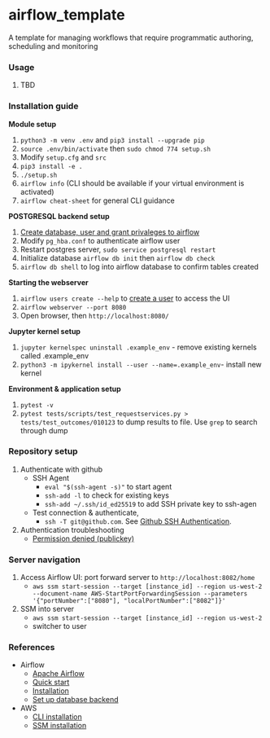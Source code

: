 # airflow_template
A template for managing workflows that require programmatic authoring, scheduling and monitoring 

### Usage
1. TBD

### Installation guide

**Module setup**
1. `python3 -m venv .env` and `pip3 install --upgrade pip` 
2. `source .env/bin/activate` then `sudo chmod 774 setup.sh`
3. Modify `setup.cfg` and `src`
4. `pip3 install -e .`
5. `./setup.sh`
6. `airflow info` (CLI should be available if your virtual environment is activated)
7. `airflow cheat-sheet` for general CLI guidance

**POSTGRESQL backend setup**
1. [Create database, user and grant privaleges to airflow](https://airflow.apache.org/docs/apache-airflow/stable/howto/set-up-database.html#setting-up-a-postgresql-database)
2. Modify `pg_hba.conf` to authenticate airflow user
3. Restart postgres server, `sudo service postgresql restart`
4. Initialize database `airflow db init` then `airflow db check`
5. `airflow db shell` to log into airflow database to confirm tables created

**Starting the webserver**
1. `airflow users create --help` to [create a user](https://airflow.apache.org/docs/apache-airflow/stable/administration-and-deployment/security/webserver.html#web-authentication) to access the UI
2. `airflow webserver --port 8080`
1. Open browser, then `http://localhost:8080/`

**Jupyter kernel setup**
1. `jupyter kernelspec uninstall .example_env` - remove existing kernels called .example_env
2. `python3 -m ipykernel install --user --name=.example_env`- install new kernel

**Environment & application setup**
1. `pytest -v`
2. `pytest tests/scripts/test_requestservices.py > tests/test_outcomes/010123` to dump results to file. Use `grep` to search through dump

### Repository setup

1. Authenticate with github 
    - SSH Agent
        - `eval "$(ssh-agent -s)"` to start agent 
        - `ssh-add -l` to check for existing keys
        - `ssh-add ~/.ssh/id_ed25519` to add SSH private key to ssh-agen
    - Test connection & authenticate, 
        - `ssh -T git@github.com`. See [Github SSH Authentication](https://docs.github.com/en/authentication).
2. Authentication troubleshooting
    - [Permission denied (publickey)](https://docs.github.com/en/authentication/connecting-to-github-with-ssh/generating-a-new-ssh-key-and-adding-it-to-the-ssh-agent)

### Server navigation

1. Access Airflow UI: port forward server to `http://localhost:8082/home` 
    - `aws ssm start-session --target [instance_id] --region us-west-2 --document-name AWS-StartPortForwardingSession --parameters '{"portNumber":["8080"], "localPortNumber":["8082"]}'`
2. SSM into server
    - `aws ssm start-session --target [instance_id] --region us-west-2`
    - switcher to user


### References
- Airflow
    - [Apache Airflow](https://airflow.apache.org/)
    - [Quick start](https://airflow.apache.org/docs/apache-airflow/stable/start.html)
    - [Installation](https://airflow.apache.org/docs/apache-airflow/stable/installation/installing-from-pypi.html)
    - [Set up database backend](https://airflow.apache.org/docs/apache-airflow/stable/howto/set-up-database.html)
- AWS
    - [CLI installation](https://docs.aws.amazon.com/cli/latest/userguide/getting-started-install.html)
    - [SSM installation](https://docs.aws.amazon.com/systems-manager/latest/userguide/session-manager-working-with-install-plugin.html#install-plugin-debian)
